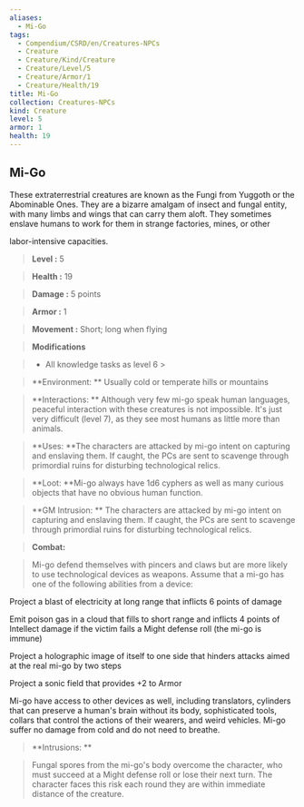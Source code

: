 ```yaml
---
aliases:
  - Mi-Go
tags:
  - Compendium/CSRD/en/Creatures-NPCs
  - Creature
  - Creature/Kind/Creature
  - Creature/Level/5
  - Creature/Armor/1
  - Creature/Health/19
title: Mi-Go
collection: Creatures-NPCs
kind: Creature
level: 5
armor: 1
health: 19
---
```

## Mi-Go    
These extraterrestrial creatures are known as the Fungi from Yuggoth or the Abominable Ones. They are a bizarre amalgam of insect and fungal entity, with many limbs and wings that can carry them aloft. They sometimes enslave humans to work for them in strange factories, mines, or other  
labor-intensive capacities.    
  
    
> **Level :** 5    
> **Health :** 19    
> **Damage :** 5 points    
> **Armor :** 1    
> **Movement :** Short; long when flying    
> **Modifications**    
>- All knowledge tasks as level 6 >  
>    
> **Environment: ** Usually cold or temperate hills or mountains    
> **Interactions: ** Although very few mi-go speak human languages, peaceful interaction with these creatures is not impossible. It's just very difficult (level 7), as they see most humans as little more than animals.    
> **Uses: **The characters are attacked by mi-go intent on capturing and enslaving them. If caught, the PCs are sent to scavenge through primordial ruins for disturbing technological relics.    
> **Loot: **Mi-go always have 1d6 cyphers as well as many curious objects that have no obvious human function.    
> **GM Intrusion: ** The characters are attacked by mi-go intent on capturing and enslaving them. If caught, the PCs are sent to scavenge through primordial ruins for disturbing technological relics.    
  
> **Combat:**   
> Mi-go defend themselves with pincers and claws but are more likely to use technological devices as weapons. Assume that a mi-go has one of the following abilities from a device:  
Project a blast of electricity at long range that inflicts 6 points of damage  
Emit poison gas in a cloud that fills to short range and inflicts 4 points of Intellect damage if the victim fails a Might defense roll (the mi-go is immune)  
Project a holographic image of itself to one side that hinders attacks aimed at the real mi-go by two steps  
Project a sonic field that provides +2 to Armor  
Mi-go have access to other devices as well, including translators, cylinders that can preserve a human's brain without its body, sophisticated tools, collars that control the actions of their wearers, and weird vehicles. Mi-go suffer no damage from cold and do not need to breathe.    
    
  
> **Intrusions: **   
> Fungal spores from the mi-go's body overcome the character, who must succeed at a Might defense roll or lose their next turn. The character faces this risk each round they are within immediate distance of the creature.    
